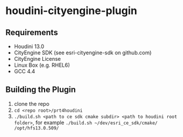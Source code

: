 # houdini-cityengine-plugin

## Requirements
- Houdini 13.0
- CityEngine SDK (see esri-cityengine-sdk on github.com)
- CityEngine License
- Linux Box (e.g. RHEL6)
- GCC 4.4

## Building the Plugin
1. clone the repo
2. ```cd <repo root>/prt4houdini```
3. ```./build.sh <path to ce sdk cmake subdir> <path to houdini root folder>```, for example ```./build.sh ~/dev/esri_ce_sdk/cmake/ /opt/hfs13.0.509/```

